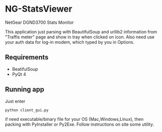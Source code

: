 NG-StatsViewer
==============

NetGear DGND3700 Stats Monitor

This application just parsing with BeautifulSoup and urllib2 information from "Traffis meter" page and show in tray when clicked on icon. Also need use your auth data for log-in modem, which typed by you in Options.

Requirements  
--------------  
- BeatifulSoup
- PyQt 4

Running app
-------------  
Just enter  
    
    python client_gui.py

if need executable/binary file for your OS (Mac,Windows,Linux), then packing with PyInstaller or Py2Exe. Follow instructions on site some utility.
